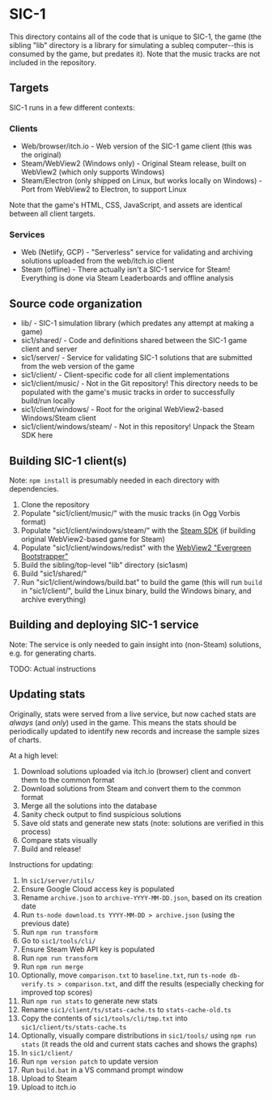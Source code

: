 # SIC-1
This directory contains all of the code that is unique to SIC-1, the game (the sibling "lib" directory is a library for simulating a subleq computer--this is consumed by the game, but predates it). Note that the music tracks are not included in the repository.

## Targets
SIC-1 runs in a few different contexts:

### Clients
* Web/browser/itch.io - Web version of the SIC-1 game client (this was the original)
* Steam/WebView2 (Windows only) - Original Steam release, built on WebView2 (which only supports Windows)
* Steam/Electron (only shipped on Linux, but works locally on Windows) - Port from WebView2 to Electron, to support Linux

Note that the game's HTML, CSS, JavaScript, and assets are identical between all client targets.

### Services
* Web (Netlify, GCP) - "Serverless" service for validating and archiving solutions uploaded from the web/itch.io client
* Steam (offline) - There actually isn't a SIC-1 service for Steam! Everything is done via Steam Leaderboards and offline analysis

## Source code organization
* lib/ - SIC-1 simulation library (which predates any attempt at making a game)
* sic1/shared/ - Code and definitions shared between the SIC-1 game client and server
* sic1/server/ - Service for validating SIC-1 solutions that are submitted from the web version of the game
* sic1/client/ - Client-specific code for all client implementations
* sic1/client/music/ - Not in the Git repository! This directory needs to be populated with the game's music tracks in order to successfully build/run locally
* sic1/client/windows/ - Root for the original WebView2-based Windows/Steam client
* sic1/client/windows/steam/ - Not in this repository! Unpack the Steam SDK here

## Building SIC-1 client(s)
Note: `npm install` is presumably needed in each directory with dependencies.

1. Clone the repository
1. Populate "sic1/client/music/" with the music tracks (in Ogg Vorbis format)
1. Populate "sic1/client/windows/steam/" with the [Steam SDK](https://partner.steamgames.com/downloads/list) (if building original WebView2-based game for Steam)
1. Populate "sic1/client/windows/redist" with the [WebView2 "Evergreen Bootstrapper"](https://developer.microsoft.com/en-us/microsoft-edge/webview2/?form=MA13LH#download)
1. Build the sibling/top-level "lib" directory (sic1asm)
1. Build "sic1/shared/"
1. Run "sic1/client/windows/build.bat" to build the game (this will run `build` in "sic1/client/", build the Linux binary, build the Windows binary, and archive everything)

## Building and deploying SIC-1 service
Note: The service is only needed to gain insight into (non-Steam) solutions, e.g. for generating charts.

TODO: Actual instructions

## Updating stats
Originally, stats were served from a live service, but now cached stats are *always* (and *only*) used in the game. This means the stats should be periodically updated to identify new records and increase the sample sizes of charts.

At a high level:

1. Download solutions uploaded via itch.io (browser) client and convert them to the common format
1. Download solutions from Steam and convert them to the common format
1. Merge all the solutions into the database
1. Sanity check output to find suspicious solutions
1. Save old stats and generate new stats (note: solutions are verified in this process)
1. Compare stats visually
1. Build and release!

Instructions for updating:

1. In `sic1/server/utils/`
1. Ensure Google Cloud access key is populated
1. Rename `archive.json` to `archive-YYYY-MM-DD.json`, based on its creation date
1. Run `ts-node download.ts YYYY-MM-DD > archive.json` (using the previous date)
1. Run `npm run transform`
1. Go to `sic1/tools/cli/`
1. Ensure Steam Web API key is populated
1. Run `npm run transform`
1. Run `npm run merge`
1. Optionally, move `comparison.txt` to `baseline.txt`, run `ts-node db-verify.ts > comparison.txt`, and diff the results (especially checking for improved top scores)
1. Run `npm run stats` to generate new stats
1. Rename `sic1/client/ts/stats-cache.ts` to `stats-cache-old.ts`
1. Copy the contents of `sic1/tools/cli/tmp.txt` into `sic1/client/ts/stats-cache.ts`
1. Optionally, visually compare distributions in `sic1/tools/` using `npm run stats` (it reads the old and current stats caches and shows the graphs)
1. In `sic1/client/`
1. Run `npm version patch` to update version
1. Run `build.bat` in a VS command prompt window
1. Upload to Steam
1. Upload to itch.io
